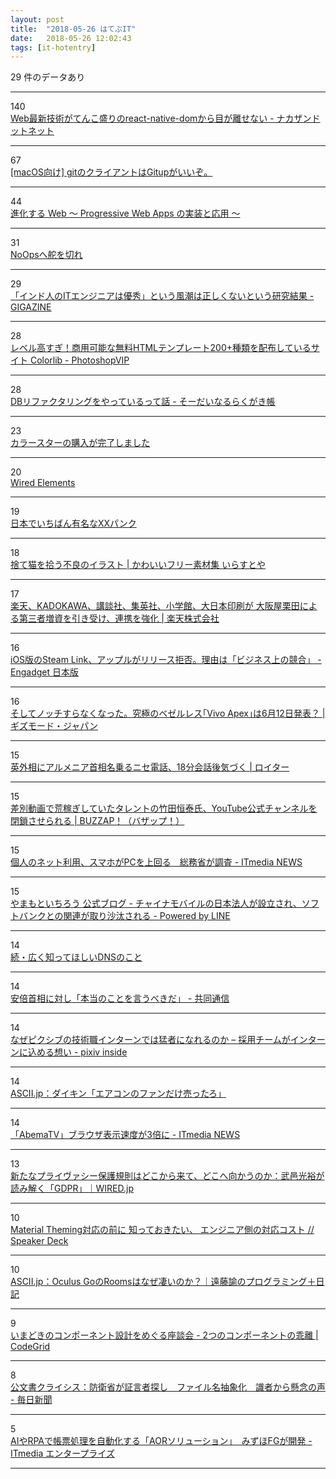 ```yaml
---
layout: post
title:  "2018-05-26 はてぶIT"
date:   2018-05-26 12:02:43
tags: [it-hotentry]
---
```

29 件のデータあり

<hr><div class="row">
<div class="col-1"><span class="badge badge-pill badge-success h2">140</span></div>
<div class="col-11"><a href='http://blog.nkzn.info/entry/2018/05/26/020312' target='_blank'>Web最新技術がてんこ盛りのreact-native-domから目が離せない - ナカザンドットネット</a></div>
</div>
<hr>
<div class="row">
<div class="col-1"><span class="badge badge-pill badge-success h2">67</span></div>
<div class="col-11"><a href='https://qiita.com/JotaroS/items/5042d2944cf0573f133e' target='_blank'>[macOS向け] gitのクライアントはGitupがいいぞ。</a></div>
</div>
<hr>
<div class="row">
<div class="col-1"><span class="badge badge-pill badge-success h2">44</span></div>
<div class="col-11"><a href='https://www.slideshare.net/osamum/web-progressive-web-apps' target='_blank'>進化する Web ～ Progressive Web Apps の実装と応用 ～</a></div>
</div>
<hr>
<div class="row">
<div class="col-1"><span class="badge badge-pill badge-success h2">31</span></div>
<div class="col-11"><a href='https://www.slideshare.net/hiromasaoka/noops-98595318' target='_blank'>NoOpsへ舵を切れ</a></div>
</div>
<hr>
<div class="row">
<div class="col-1"><span class="badge badge-pill badge-success h2">29</span></div>
<div class="col-11"><a href='https://gigazine.net/news/20180525-most-india-it-engineers-incapable/' target='_blank'>「インド人のITエンジニアは優秀」という風潮は正しくないという研究結果 - GIGAZINE</a></div>
</div>
<hr>
<div class="row">
<div class="col-1"><span class="badge badge-pill badge-success h2">28</span></div>
<div class="col-11"><a href='http://photoshopvip.net/109116' target='_blank'>レベル高すぎ！商用可能な無料HTMLテンプレート200+種類を配布しているサイト Colorlib - PhotoshopVIP</a></div>
</div>
<hr>
<div class="row">
<div class="col-1"><span class="badge badge-pill badge-success h2">28</span></div>
<div class="col-11"><a href='https://soudai.hatenablog.com/entry/2018/05/25/121801' target='_blank'>DBリファクタリングをやっているって話 - そーだいなるらくがき帳</a></div>
</div>
<hr>
<div class="row">
<div class="col-1"><span class="badge badge-pill badge-success h2">23</span></div>
<div class="col-11"><a href='https://anond.hatelabo.jp/20180525205649' target='_blank'>カラースターの購入が完了しました</a></div>
</div>
<hr>
<div class="row">
<div class="col-1"><span class="badge badge-pill badge-success h2">20</span></div>
<div class="col-11"><a href='https://wiredjs.com/' target='_blank'>Wired Elements</a></div>
</div>
<hr>
<div class="row">
<div class="col-1"><span class="badge badge-pill badge-success h2">19</span></div>
<div class="col-11"><a href='https://anond.hatelabo.jp/20180525185958' target='_blank'>日本でいちばん有名なXXパンク</a></div>
</div>
<hr>
<div class="row">
<div class="col-1"><span class="badge badge-pill badge-success h2">18</span></div>
<div class="col-11"><a href='https://www.irasutoya.com/2018/05/blog-post_655.html' target='_blank'>捨て猫を拾う不良のイラスト | かわいいフリー素材集 いらすとや</a></div>
</div>
<hr>
<div class="row">
<div class="col-1"><span class="badge badge-pill badge-success h2">17</span></div>
<div class="col-11"><a href='https://corp.rakuten.co.jp/news/press/2018/0525_01.html' target='_blank'>楽天、KADOKAWA、講談社、集英社、小学館、大日本印刷が 大阪屋栗田による第三者増資を引き受け、連携を強化 | 楽天株式会社</a></div>
</div>
<hr>
<div class="row">
<div class="col-1"><span class="badge badge-pill badge-success h2">16</span></div>
<div class="col-11"><a href='https://japanese.engadget.com/2018/05/25/ios-steam-link/' target='_blank'>iOS版のSteam Link、アップルがリリース拒否。理由は「ビジネス上の競合」 - Engadget 日本版</a></div>
</div>
<hr>
<div class="row">
<div class="col-1"><span class="badge badge-pill badge-success h2">16</span></div>
<div class="col-11"><a href='https://www.gizmodo.jp/2018/05/vivo-apex.html' target='_blank'>そしてノッチすらなくなった。究極のベゼルレス｢Vivo Apex｣は6月12日発表？ | ギズモード・ジャパン</a></div>
</div>
<hr>
<div class="row">
<div class="col-1"><span class="badge badge-pill badge-success h2">15</span></div>
<div class="col-11"><a href='https://jp.reuters.com/article/idJPKCN1IQ0IB' target='_blank'>英外相にアルメニア首相名乗るニセ電話、18分会話後気づく | ロイター</a></div>
</div>
<hr>
<div class="row">
<div class="col-1"><span class="badge badge-pill badge-success h2">15</span></div>
<div class="col-11"><a href='https://buzzap.jp/news/20180525-takeda-tsuneyasu-youtube-ban/' target='_blank'>差別動画で荒稼ぎしていたタレントの竹田恒泰氏、YouTube公式チャンネルを閉鎖させられる | BUZZAP！（バザップ！）</a></div>
</div>
<hr>
<div class="row">
<div class="col-1"><span class="badge badge-pill badge-success h2">15</span></div>
<div class="col-11"><a href='http://www.itmedia.co.jp/news/articles/1805/25/news124.html' target='_blank'>個人のネット利用、スマホがPCを上回る　総務省が調査 - ITmedia NEWS</a></div>
</div>
<hr>
<div class="row">
<div class="col-1"><span class="badge badge-pill badge-success h2">15</span></div>
<div class="col-11"><a href='https://lineblog.me/yamamotoichiro/archives/13186483.html' target='_blank'>やまもといちろう 公式ブログ - チャイナモバイルの日本法人が設立され、ソフトバンクとの関連が取り沙汰される - Powered by LINE</a></div>
</div>
<hr>
<div class="row">
<div class="col-1"><span class="badge badge-pill badge-success h2">14</span></div>
<div class="col-11"><a href='https://www.slideshare.net/nakatomoorg/ssmjpdnssecurity2' target='_blank'>続・広く知ってほしいDNSのこと</a></div>
</div>
<hr>
<div class="row">
<div class="col-1"><span class="badge badge-pill badge-success h2">14</span></div>
<div class="col-11"><a href='https://this.kiji.is/372709890965259361' target='_blank'>安倍首相に対し「本当のことを言うべきだ」 - 共同通信</a></div>
</div>
<hr>
<div class="row">
<div class="col-1"><span class="badge badge-pill badge-success h2">14</span></div>
<div class="col-11"><a href='https://inside.pixiv.blog/bash/4243' target='_blank'>なぜピクシブの技術職インターンでは猛者になれるのか – 採用チームがインターンに込める想い - pixiv inside</a></div>
</div>
<hr>
<div class="row">
<div class="col-1"><span class="badge badge-pill badge-success h2">14</span></div>
<div class="col-11"><a href='http://ascii.jp/elem/000/001/681/1681812/' target='_blank'>ASCII.jp：ダイキン「エアコンのファンだけ売ったろ」</a></div>
</div>
<hr>
<div class="row">
<div class="col-1"><span class="badge badge-pill badge-success h2">14</span></div>
<div class="col-11"><a href='http://www.itmedia.co.jp/news/articles/1805/25/news123.html' target='_blank'>「AbemaTV」ブラウザ表示速度が3倍に - ITmedia NEWS</a></div>
</div>
<hr>
<div class="row">
<div class="col-1"><span class="badge badge-pill badge-success h2">13</span></div>
<div class="col-11"><a href='https://wired.jp/2018/05/25/gdpr-start/' target='_blank'>新たなプライヴァシー保護規則はどこから来て、どこへ向かうのか：武邑光裕が読み解く「GDPR」｜WIRED.jp</a></div>
</div>
<hr>
<div class="row">
<div class="col-1"><span class="badge badge-pill badge-success h2">10</span></div>
<div class="col-11"><a href='https://speakerdeck.com/seto_hi/material-themingdui-ying-falseqian-ni-zhi-tuteokitai-enziniace-falsedui-ying-kosuto' target='_blank'>Material Theming対応の前に 知っておきたい、 エンジニア側の対応コスト // Speaker Deck</a></div>
</div>
<hr>
<div class="row">
<div class="col-1"><span class="badge badge-pill badge-success h2">10</span></div>
<div class="col-11"><a href='http://ascii.jp/elem/000/001/681/1681458/' target='_blank'>ASCII.jp：Oculus GoのRoomsはなぜ凄いのか？｜遠藤諭のプログラミング＋日記</a></div>
</div>
<hr>
<div class="row">
<div class="col-1"><span class="badge badge-pill badge-success h2">9</span></div>
<div class="col-11"><a href='https://app.codegrid.net/entry/2017-component-talk-1' target='_blank'>いまどきのコンポーネント設計をめぐる座談会 - 2つのコンポーネントの乖離 | CodeGrid</a></div>
</div>
<hr>
<div class="row">
<div class="col-1"><span class="badge badge-pill badge-success h2">8</span></div>
<div class="col-11"><a href='https://mainichi.jp/articles/20180526/ddm/012/010/125000c' target='_blank'>公文書クライシス：防衛省が証言者探し　ファイル名抽象化　識者から懸念の声 - 毎日新聞</a></div>
</div>
<hr>
<div class="row">
<div class="col-1"><span class="badge badge-pill badge-success h2">5</span></div>
<div class="col-11"><a href='http://www.itmedia.co.jp/enterprise/articles/1805/25/news066.html' target='_blank'>AIやRPAで帳票処理を自動化する「AORソリューション」　みずほFGが開発 - ITmedia エンタープライズ</a></div>
</div>
<hr>
